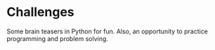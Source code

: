 # Challenges
Some brain teasers in Python for fun. Also, an opportunity to practice programming and problem solving.
